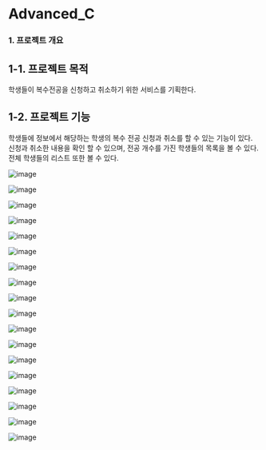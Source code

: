 # Advanced_C
### 1. 프로젝트 개요
## 1-1. 프로젝트 목적
학생들이 복수전공을 신청하고 취소하기 위한 서비스를 기획한다.  

## 1-2. 프로젝트 기능
학생들에 정보에서 해당하는 학생의 복수 전공 신청과 취소를 할 수 있는 기능이 있다. 신청과 취소한 내용을 확인 할 수 있으며, 전공 개수를 가진 학생들의 목록을 볼 수 있다. 전체 학생들의 리스트 또한 볼 수 있다.

![image](https://user-images.githubusercontent.com/66376774/105230823-4b8c0400-5ba9-11eb-81d3-ab773eebd58e.png)

![image](https://user-images.githubusercontent.com/66376774/105230859-58105c80-5ba9-11eb-8fe2-d95bce0680f4.png)

![image](https://user-images.githubusercontent.com/66376774/105230864-59da2000-5ba9-11eb-8f78-b23cd7c8069f.png)

![image](https://user-images.githubusercontent.com/66376774/105230867-5ba3e380-5ba9-11eb-8ef3-d97b40889f91.png)

![image](https://user-images.githubusercontent.com/66376774/105230870-5cd51080-5ba9-11eb-8f22-2421639b1fc3.png)

![image](https://user-images.githubusercontent.com/66376774/105230876-5e9ed400-5ba9-11eb-9d6a-cff0fed6d43a.png)

![image](https://user-images.githubusercontent.com/66376774/105230878-61012e00-5ba9-11eb-95f7-cd3043dacdc6.png)

![image](https://user-images.githubusercontent.com/66376774/105230888-63638800-5ba9-11eb-8be3-61e2a27ecd4f.png)

![image](https://user-images.githubusercontent.com/66376774/105230895-652d4b80-5ba9-11eb-9214-c2031237c9d1.png)

![image](https://user-images.githubusercontent.com/66376774/105230903-66f70f00-5ba9-11eb-9526-94d09b241a2e.png)

![image](https://user-images.githubusercontent.com/66376774/105230910-68283c00-5ba9-11eb-8d94-b44fec8c9296.png)

![image](https://user-images.githubusercontent.com/66376774/105230913-69f1ff80-5ba9-11eb-93e9-25ebcd388c98.png)

![image](https://user-images.githubusercontent.com/66376774/105230921-6bbbc300-5ba9-11eb-8fd2-d6c89b99ccd2.png)

![image](https://user-images.githubusercontent.com/66376774/105230925-6d858680-5ba9-11eb-8999-c48081ee4eae.png)

![image](https://user-images.githubusercontent.com/66376774/105230930-6fe7e080-5ba9-11eb-9a21-a34fc0664868.png)

![image](https://user-images.githubusercontent.com/66376774/105230935-71190d80-5ba9-11eb-9f6b-d18402739a4e.png)

![image](https://user-images.githubusercontent.com/66376774/105230942-724a3a80-5ba9-11eb-8586-d2f0b4bfb8ec.png)

![image](https://user-images.githubusercontent.com/66376774/105230948-7413fe00-5ba9-11eb-9e72-fe7d8f7cd462.png)
